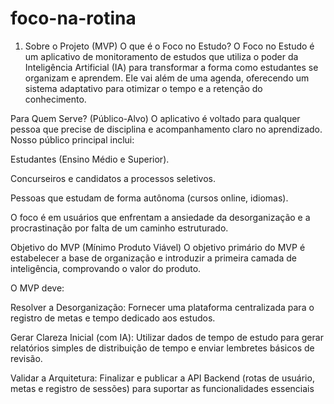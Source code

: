 # foco-na-rotina

1. Sobre o Projeto (MVP)
O que é o Foco no Estudo?
O Foco no Estudo é um aplicativo de monitoramento de estudos que utiliza o poder da Inteligência Artificial (IA) para transformar a forma como estudantes se organizam e aprendem. Ele vai além de uma agenda, oferecendo um sistema adaptativo para otimizar o tempo e a retenção do conhecimento.

Para Quem Serve? (Público-Alvo)
O aplicativo é voltado para qualquer pessoa que precise de disciplina e acompanhamento claro no aprendizado. Nosso público principal inclui:

Estudantes (Ensino Médio e Superior).

Concurseiros e candidatos a processos seletivos.

Pessoas que estudam de forma autônoma (cursos online, idiomas).

O foco é em usuários que enfrentam a ansiedade da desorganização e a procrastinação por falta de um caminho estruturado.

Objetivo do MVP (Mínimo Produto Viável)
O objetivo primário do MVP é estabelecer a base de organização e introduzir a primeira camada de inteligência, comprovando o valor do produto.

O MVP deve:

Resolver a Desorganização: Fornecer uma plataforma centralizada para o registro de metas e tempo dedicado aos estudos.

Gerar Clareza Inicial (com IA): Utilizar dados de tempo de estudo para gerar relatórios simples de distribuição de tempo e enviar lembretes básicos de revisão.

Validar a Arquitetura: Finalizar e publicar a API Backend (rotas de usuário, metas e registro de sessões) para suportar as funcionalidades essenciais